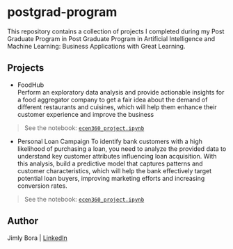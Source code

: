 # postgrad-program

This repository contains a collection of projects I completed during my Post Graduate Program in Post Graduate Program in Artificial Intelligence and Machine Learning: Business Applications with Great Learning.

## Projects

- FoodHub  
Perform an exploratory data analysis and provide actionable insights for a food aggregator company to get a fair idea about the demand of different restaurants and cuisines, which will help them enhance their customer experience and improve the business
> See the notebook: [`ecen360_project.ipynb`](./ecen360_project.ipynb)

- Personal Loan Campaign
To identify bank customers with a high likelihood of purchasing a loan, you need to analyze the provided data to understand key customer attributes influencing loan acquisition. With this analysis, build a predictive model that captures patterns and customer characteristics, which will help the bank effectively target potential loan buyers, improving marketing efforts and increasing conversion rates.
> See the notebook: [`ecen360_project.ipynb`](./ecen360_project.ipynb)

## Author

Jimly Bora | [LinkedIn](https://www.linkedin.com/in/jimlybora)

